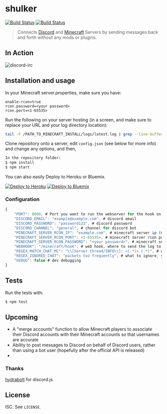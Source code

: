 # shulker

[![Build Status](https://david-dm.org/destruc7i0n/shulker.svg)](https://david-dm.org/destruc7i0n/shulker)
[![Build Status](https://travis-ci.org/destruc7i0n/shulker.svg?branch=master)](https://travis-ci.org/destruc7i0n/shulker)

> Connects [Discord](https://discordapp.com/) and [Minecraft](https://minecraft.net) Servers by sending messages back and forth without any mods or plugins.

## In Action
![discord-irc](http://i.giphy.com/6yj4FRw3XZt6M.gif)

## Installation and usage

In your Minecraft server.properties, make sure you have:
```
enable-rcon=true
rcon.password=<your password>
rcon.port=<1-65535>
```

Run the following on your server hosting (in a screen, and make sure to replace your URL and your log directory location):

``` sh
tail -F /PATH_TO_MINECRAFT_INSTALL/logs/latest.log | grep --line-buffered ": <" | while read x ; do echo -ne $x | curl -X POST -d @- https://YOUR_URL/minecraft/hook ; done
```

Clone repository onto a server, edit ```config.json``` (see below for more info) and change any options, and then,
```bash
In the repository folder:
$ npm install
$ npm start
```
You can also easily Deploy to Heroku or Bluemix.

[![Deploy to Heroku](https://www.herokucdn.com/deploy/button.png)](https://heroku.com/deploy)
[![Deploy to Bluemix](https://bluemix.net/deploy/button.png)](https://bluemix.net/deploy?repository=https://github.com/destruc7i0n/shulker)


### Configuration
```js
{
    "PORT": 8000, # Port you want to run the webserver for the hook on
    "DISCORD_EMAIL": "example@example.com", # discord email
    "DISCORD_PASSWORD": "password123", # discord password
    "DISCORD_CHANNEL": "general", # channel for discord bot
    "MINECRAFT_SERVER_RCON_IP": "example.com", # minecraft server ip (make sure you have enabled rcon)
    "MINECRAFT_SERVER_RCON_PORT": <1-65535>, # minecraft server rcon port 
    "MINECRAFT_SERVER_RCON_PASSWORD": "<your password>", # minecraft server rcon password
    "WEBHOOK": "/minecraft/hook", # web hook, where to send the log to
    "REGEX_MATCH_CHAT_MC": "\\[Server thread/INFO\\]: <(.*)> (.*)", # what to match for chat (best to leave as default)
    "REGEX_IGNORED_CHAT": "packets too frequently", # what to ignore, you can put any regex for swear words for example and it will be ignored
    "DEBUG": false # dev debugging
}
```


## Tests
Run the tests with:
```bash
$ npm test
```

## Upcoming
* A "merge accounts" function to allow Minecraft players to associate their Discord accounts with their Minecraft accounts so that usernames are accurate
* Ability to post messages to Discord on behalf of Discord users, rather than using a bot user (hopefully after the official API is released)
* 

### Thanks
[hydrabolt](https://github.com/hydrabolt) for discord.js

## License

ISC. See `LICENSE`.

